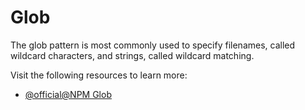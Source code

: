 # Glob

The glob pattern is most commonly used to specify filenames, called wildcard characters, and strings, called wildcard matching.

Visit the following resources to learn more:

- [@official@NPM Glob](https://www.npmjs.com/package/glob)